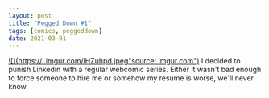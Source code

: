 ```yaml
---
layout: post
title: "Pegged Down #1"
tags: [comics, peggeddown]
date: 2021-03-01
---
```

<!-- #82 -->
[![](https://i.imgur.com/lHZuhpd.jpeg"source: imgur.com")](https://i.imgur.com/lHZuhpd.jpeg)
I decided to punish Linkedin with a regular webcomic series. Either it wasn't bad enough to force someone to hire me or somehow my resume is worse, we'll never know.
